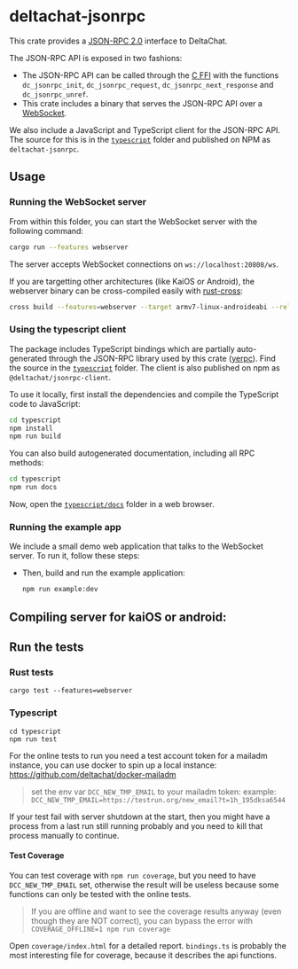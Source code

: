 # deltachat-jsonrpc

This crate provides a [JSON-RPC 2.0](https://www.jsonrpc.org/specification) interface to DeltaChat.

The JSON-RPC API is exposed in two fashions:

* The JSON-RPC API can be called through the [C FFI](../deltachat-ffi) with the functions `dc_jsonrpc_init`, `dc_jsonrpc_request`, `dc_jsonrpc_next_response` and `dc_jsonrpc_unref`.
* This crate includes a binary that serves the JSON-RPC API over a [WebSocket](https://developer.mozilla.org/en-US/docs/Web/API/WebSockets_API).

We also include a JavaScript and TypeScript client for the JSON-RPC API. The source for this is in the [`typescript`](typescript) folder and published on NPM as `deltachat-jsonrpc`.

## Usage

### Running the WebSocket server

From within this folder, you can start the WebSocket server with the following command:

```sh
cargo run --features webserver
```

The server accepts WebSocket connections on `ws://localhost:20808/ws`.

If you are targetting other architectures (like KaiOS or Android), the webserver binary can be cross-compiled easily with [rust-cross](https://github.com/cross-rs/cross):

```sh
cross build --features=webserver --target armv7-linux-androideabi --release
```

### Using the typescript client

The package includes TypeScript bindings which are partially auto-generated through the JSON-RPC library used by this crate ([yerpc](https://github.com/Frando/yerpc/)). Find the source in the [`typescript`](typescript) folder. The client is also published on npm as `@deltachat/jsonrpc-client`.

To use it locally, first install the dependencies and compile the TypeScript code to JavaScript:
```sh
cd typescript
npm install
npm run build
```

You can also build autogenerated documentation, including all RPC methods:
```sh
cd typescript
npm run docs
```
Now, open the [`typescript/docs`](typescript/docs) folder in a web browser.


### Running the example app

We include a small demo web application that talks to the WebSocket server. To run it, follow these steps:


* Then, build and run the example application:
  ```sh
  npm run example:dev
  ```

## Compiling server for kaiOS or android:

## Run the tests

### Rust tests

```
cargo test --features=webserver
```

### Typescript

```
cd typescript
npm run test
```

For the online tests to run you need a test account token for a mailadm instance,
you can use docker to spin up a local instance: https://github.com/deltachat/docker-mailadm

> set the env var `DCC_NEW_TMP_EMAIL` to your mailadm token: example:
> `DCC_NEW_TMP_EMAIL=https://testrun.org/new_email?t=1h_195dksa6544`

If your test fail with server shutdown at the start, then you might have a process from a last run still running probably and you need to kill that process manually to continue.

#### Test Coverage

You can test coverage with `npm run coverage`, but you need to have `DCC_NEW_TMP_EMAIL` set, otherwise the result will be useless because some functions can only be tested with the online tests.

> If you are offline and want to see the coverage results anyway (even though they are NOT correct), you can bypass the error with `COVERAGE_OFFLINE=1 npm run coverage`

Open `coverage/index.html` for a detailed report.
`bindings.ts` is probably the most interesting file for coverage, because it describes the api functions.

